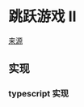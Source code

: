 # 跳跃游戏 II
[来源](https://leetcode.cn/problems/jump-game-ii/)

## 实现

### typescript 实现
```typescript

```
